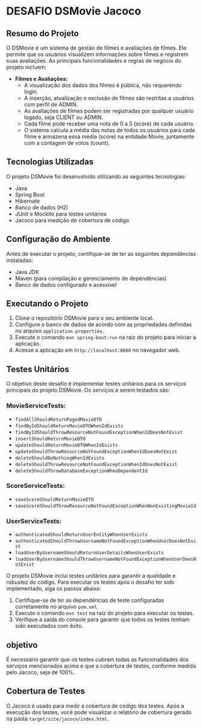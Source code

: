 # DESAFIO DSMovie Jacoco

## Resumo do Projeto

O DSMovie é um sistema de gestão de filmes e avaliações de filmes. Ele permite que os usuários visualizem informações sobre filmes e registrem suas avaliações. As principais funcionalidades e regras de negócio do projeto incluem:

- **Filmes e Avaliações:**
  - A visualização dos dados dos filmes é pública, não requerendo login.
  - A inserção, atualização e exclusão de filmes são restritas a usuários com perfil de ADMIN.
  - As avaliações de filmes podem ser registradas por qualquer usuário logado, seja CLIENT ou ADMIN.
  - Cada filme pode receber uma nota de 0 a 5 (score) de cada usuário.
  - O sistema calcula a média das notas de todos os usuários para cada filme e armazena essa média (score) na entidade Movie, juntamente com a contagem de votos (count).

## Tecnologias Utilizadas

O projeto DSMovie foi desenvolvido utilizando as seguintes tecnologias:

- Java
- Spring Boot
- Hibernate
- Banco de dados (H2)
- JUnit e Mockito para testes unitários
- Jacoco para medição de cobertura de código

## Configuração do Ambiente

Antes de executar o projeto, certifique-se de ter as seguintes dependências instaladas:

- Java JDK
- Maven (para compilação e gerenciamento de dependências)
- Banco de dados configurado e acessível

## Executando o Projeto

1. Clone o repositório DSMovie para o seu ambiente local.
2. Configure o banco de dados de acordo com as propriedades definidas no arquivo `application.properties`.
3. Execute o comando `mvn spring-boot:run` na raiz do projeto para iniciar a aplicação.
4. Acesse a aplicação em `http://localhost:8080` no navegador web.

## Testes Unitários

O objetivo deste desafio é implementar testes unitários para os serviços principais do projeto DSMovie. Os serviços a serem testados são:

### MovieServiceTests:

- `findAllShouldReturnPagedMovieDTO`
- `findByIdShouldReturnMovieDTOWhenIdExists`
- `findByIdShouldThrowResourceNotFoundExceptionWhenIdDoesNotExist`
- `insertShouldReturnMovieDTO`
- `updateShouldReturnMovieDTOWhenIdExists`
- `updateShouldThrowResourceNotFoundExceptionWhenIdDoesNotExist`
- `deleteShouldDoNothingWhenIdExists`
- `deleteShouldThrowResourceNotFoundExceptionWhenIdDoesNotExist`
- `deleteShouldThrowDatabaseExceptionWhenDependentId`

### ScoreServiceTests:

- `saveScoreShouldReturnMovieDTO`
- `saveScoreShouldThrowResourceNotFoundExceptionWhenNonExistingMovieId`

### UserServiceTests:

- `authenticatedShouldReturnUserEntityWhenUserExists`
- `authenticatedShouldThrowUsernameNotFoundExceptionWhenUserDoesNotExist`
- `loadUserByUsernameShouldReturnUserDetailsWhenUserExists`
- `loadUserByUsernameShouldThrowUsernameNotFoundExceptionWhenUserDoesNotExist`


O projeto DSMovie inclui testes unitários para garantir a qualidade e robustez do código. Para executar os testes após o desafio ter sido implementado, siga os passos abaixo:

1. Certifique-se de ter as dependências de teste configuradas corretamente no arquivo `pom.xml`.
2. Execute o comando `mvn test` na raiz do projeto para executar os testes.
3. Verifique a saída do console para garantir que todos os testes tenham sido executados com êxito.

## objetivo

É necessário garantir que os testes cubram todas as funcionalidades dos serviços mencionados acima e que a cobertura de testes, conforme medida pelo Jacoco, seja de 100%.

## Cobertura de Testes

O Jacoco é usado para medir a cobertura de código dos testes. Após a execução dos testes, você pode visualizar o relatório de cobertura gerado na pasta `target/site/jacoco/index.html`.


